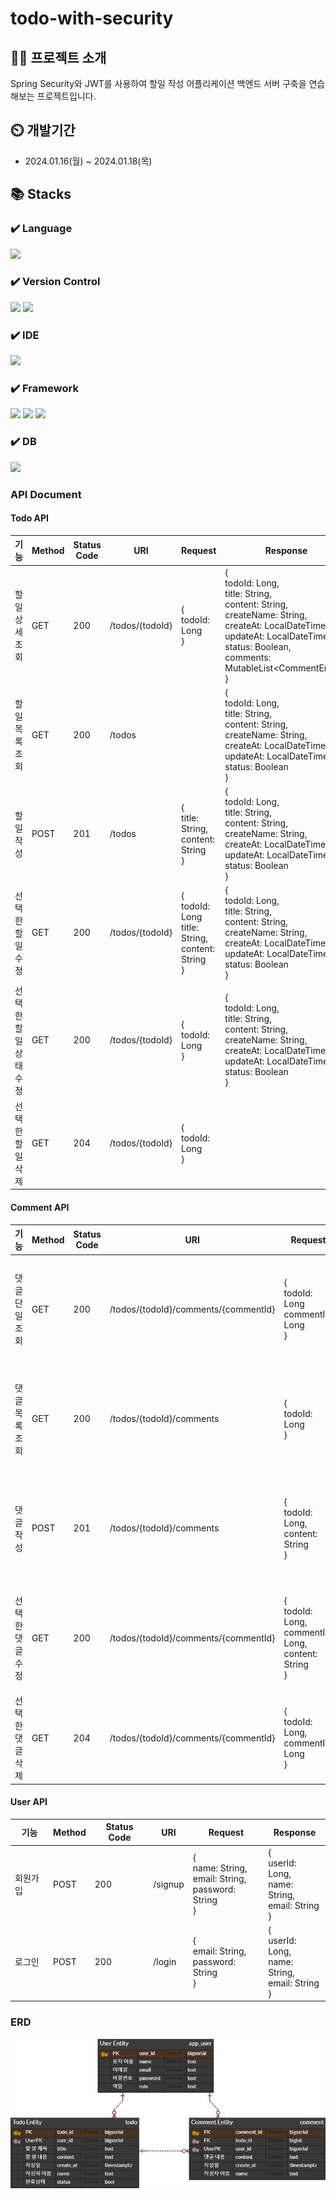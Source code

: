 # todo-with-security

## 👨‍🏫 프로젝트 소개
Spring Security와 JWT를 사용하여 할일 작성 어플리케이션 백엔드 서버 구축을 연습해보는 프로젝트입니다.

## ⏲️ 개발기간
- 2024.01.16(월) ~ 2024.01.18(목)

## 📚️ Stacks

### ✔️ Language
<img src="https://img.shields.io/badge/kotlin-7F52FF?style=for-the-badge&logo=kotlin&logoColor=white">

### ✔️ Version Control
<img src="https://img.shields.io/badge/git-F05032?style=for-the-badge&logo=git&logoColor=white"> <img src="https://img.shields.io/badge/github-181717?style=for-the-badge&logo=github&logoColor=white">

### ✔️ IDE
<img src="https://img.shields.io/badge/intellij idea-000000?style=for-the-badge&logo=intellijidea&logoColor=white">

### ✔️ Framework
<img src="https://img.shields.io/badge/spring-6DB33F?style=for-the-badge&logo=spring&logoColor=white"> <img src="https://img.shields.io/badge/springboot-6DB33F?style=for-the-badge&logo=springboot&logoColor=white"> <img src="https://img.shields.io/badge/spring security-6DB33F?style=for-the-badge&logo=springsecurity&logoColor=white">

### ✔️ DB
<img src="https://img.shields.io/badge/supabase-3FCF8E?style=for-the-badge&logo=supabase&logoColor=white">

### API Document
#### Todo API
|기능|Method|Status Code|URI|Request|Response|
|----|------|----------|---|--------|--------|
|할 일 상세조회|GET|200|/todos/{todoId}|{<br>todoId: Long<br>}|{<br>todoId: Long,<br>title: String,<br>content: String,<br> createName: String,<br>createAt: LocalDateTime,<br>updateAt: LocalDateTime,<br>status: Boolean, <br>comments: MutableList\<CommentEntity\><br>}|
|할 일 목록 조회|GET|200|/todos||{<br>todoId: Long,<br>title: String,<br>content: String,<br> createName: String,<br>createAt: LocalDateTime,<br>updateAt: LocalDateTime,<br>status: Boolean<br>}|
|할 일 작성|POST|201|/todos|{<br>title: String,<br>content: String<br>}|{<br>todoId: Long,<br>title: String,<br>content: String,<br> createName: String,<br>createAt: LocalDateTime,<br>updateAt: LocalDateTime,<br>status: Boolean<br>}|
|선택한 할 일 수정|GET|200|/todos/{todoId}|{<br>todoId: Long<br>title: String,<br>content: String<br>}|{<br>todoId: Long,<br>title: String,<br>content: String,<br> createName: String,<br>createAt: LocalDateTime,<br>updateAt: LocalDateTime,<br>status: Boolean<br>}|
|선택한 할 일 상태 수정|GET|200|/todos/{todoId}|{<br>todoId: Long<br>}|{<br>todoId: Long,<br>title: String,<br>content: String,<br> createName: String,<br>createAt: LocalDateTime,<br>updateAt: LocalDateTime,<br>status: Boolean<br>}|
|선택한 할 일 삭제|GET|204|/todos/{todoId}|{<br>todoId: Long<br>}||

#### Comment API
|기능|Method|Status Code|URI|Request|Response|
|----|------|----------|---|--------|--------|
|댓글 단일 조회|GET|200|/todos/{todoId}/comments/{commentId}|{<br>todoId: Long<br>commentId: Long<br>}|{<br>commentId: Long,<br>content: String,<br>name: String<br>createAt: LocalDateTime,<br>updateAt: LocalDateTime<br>}|
|댓글 목록 조회|GET|200|/todos/{todoId}/comments|{<br>todoId: Long<br>}|{<br>commentId: Long,<br>content: String,<br>name: String<br>createAt: LocalDateTime,<br>updateAt: LocalDateTime<br>}|
|댓글 작성|POST|201|/todos/{todoId}/comments|{<br>todoId: Long,<br>content: String<br>}|{<br>commentId: Long,<br>content: String,<br>name: String<br>createAt: LocalDateTime,<br>updateAt: LocalDateTime<br>}|
|선택한 댓글 수정|GET|200|/todos/{todoId}/comments/{commentId}|{<br>todoId: Long,<br>commentId: Long,<br>content: String<br>}|{<br>commentId: Long,<br>content: String,<br>name: String<br>createAt: LocalDateTime,<br>updateAt: LocalDateTime<br>}|
|선택한 댓글 삭제|GET|204|/todos/{todoId}/comments/{commentId}|{<br>todoId: Long,<br>commentId: Long<br>}||

#### User API
|기능|Method|Status Code|URI|Request|Response|
|----|------|----------|---|--------|--------|
|회원가입|POST|200|/signup|{<br>name: String,<br>email: String,<br>password: String<br>}|{<br>userId: Long,<br>name: String,<br>email: String<br>}|
|로그인|POST|200|/login|{<br>email: String,<br>password: String<br>}|{<br>userId: Long,<br>name: String,<br>email: String<br>}|

### ERD
![ERD](https://github.com/HwangSeungHyeon/todo-with-security/blob/develop/img/ERD.png)

